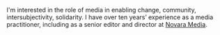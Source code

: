 I'm interested in the role of media in enabling change, community, intersubjectivity, solidarity. I have over ten years’ experience as a media practitioner, including as a senior editor and director at [Novara Media](https://novaramedia.com). 
